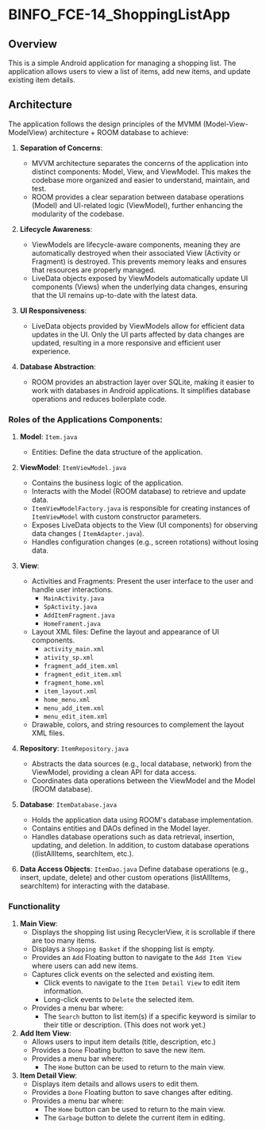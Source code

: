 # BINFO_FCE-14_ShoppingListApp

## Overview
This is a simple Android application for managing a shopping list. The application allows users to view a list of items, add new items, and update existing item details.

## Architecture
The application follows the design principles of the MVMM (Model-View-ModelView) architecture + ROOM database to achieve:

1. **Separation of Concerns**:
   - MVVM architecture separates the concerns of the application into distinct components: Model, View, and ViewModel. This makes the codebase more organized and easier to understand, maintain, and test.
   - ROOM provides a clear separation between database operations (Model) and UI-related logic (ViewModel), further enhancing the modularity of the codebase.

3. **Lifecycle Awareness**:
   - ViewModels are lifecycle-aware components, meaning they are automatically destroyed when their associated View (Activity or Fragment) is destroyed. This prevents memory leaks and ensures that resources are properly managed.
   - LiveData objects exposed by ViewModels automatically update UI components (Views) when the underlying data changes, ensuring that the UI remains up-to-date with the latest data.

4. **UI Responsiveness**:
   - LiveData objects provided by ViewModels allow for efficient data updates in the UI. Only the UI parts affected by data changes are updated, resulting in a more responsive and efficient user experience.

5. **Database Abstraction**:
   - ROOM provides an abstraction layer over SQLite, making it easier to work with databases in Android applications. It simplifies database operations and reduces boilerplate code.

### Roles of the Applications Components:

1. **Model**: `Item.java`
   - Entities: Define the data structure of the application.

2. **ViewModel**: `ItemViewModel.java`
   - Contains the business logic of the application.
   - Interacts with the Model (ROOM database) to retrieve and update data.
   - `ItemViewModelFactory.java` is responsible for creating instances of `ItemViewModel` with custom constructor parameters.
   - Exposes LiveData objects to the View (UI components) for observing data changes ( `ItemAdapter.java`).
   - Handles configuration changes (e.g., screen rotations) without losing data.

3. **View**:
   - Activities and Fragments: Present the user interface to the user and handle user interactions.
      - `MainActivity.java`
      - `SpActivity.java`
      - `AddItemFragment.java`
      - `HomeFrament.java`
   - Layout XML files: Define the layout and appearance of UI components.
      - `activity_main.xml`
      - `ativity_sp.xml`
      - `fragment_add_item.xml`
      - `fragment_edit_item.xml`
      - `fragment_home.xml`
      - `item_layout.xml`
      - `home_menu.xml`
      - `menu_add_item.xml`
      - `menu_edit_item.xml`
   - Drawable, colors, and string resources to complement the layout XML files.

4. **Repository**: `ItemRepository.java`
   - Abstracts the data sources (e.g., local database, network) from the ViewModel, providing a clean API for data access.
   - Coordinates data operations between the ViewModel and the Model (ROOM database).

5. **Database**: `ItemDatabase.java`
   - Holds the application data using ROOM's database implementation.
   - Contains entities and DAOs defined in the Model layer.
   - Handles database operations such as data retrieval, insertion, updating, and deletion. In addition, to custom database operations ((listAllItems, searchItem, etc.).
  
6. **Data Access Objects**: `ItemDao.java`
   Define database operations (e.g., insert, update, delete) and other custom operations (listAllItems, searchItem) for interacting with the database.


### Functionality

1. **Main View**:
     - Displays the shopping list using RecyclerView, it is scrollable if there are too many items.
     - Displays a `Shopping Basket` if the shopping list is empty.
     - Provides an `Add` Floating button to navigate to the `Add Item View` where users can add new items.
     - Captures click events on the selected and existing item.
        - Click events to navigate to the `Item Detail View` to edit item information.
        - Long-click events to `Delete` the selected item.
     - Provides a menu bar where:
        - The `Search` button to list item(s) if a specific keyword is similar to their title or description. (This does not work yet.)
2. **Add Item View**:
     - Allows users to input item details (title, description, etc.)
     - Provides a `Done` Floating button to save the new item.
     - Provides a menu bar where:
        - The `Home` button can be used to return to the main view.
3. **Item Detail View**:
     - Displays item details and allows users to edit them.
     - Provides a `Done` Floating button to save changes after editing.
     - Provides a menu bar where:
        - The `Home` button can be used to return to the main view.
        - The `Garbage` button to delete the current item in editing.


